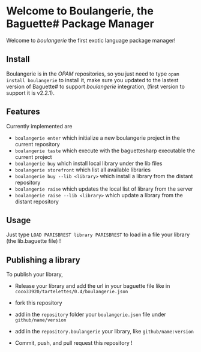 # Welcome to Boulangerie, the Baguette# Package Manager
Welcome to *boulangerie* the first exotic language package manager!

## Install
Boulangerie is in the *OPAM* repositories, so you just need to type `opam install boulangerie` to install it, make sure you updated to the 
lastest version of Baguette# to support *boulangerie* integration, (first version to support it is v2.2.1).

## Features
Currently implemented are
* `boulangerie enter` which initialize a new boulangerie project in the current repository
* `boulangerie taste` which execute with the baguettesharp executable the current project
* `boulangerie buy` which install local library under the lib files
* `boulangerie storefront` which list all available libraries
* `boulangerie buy --lib <library>` which install a library from the distant repository 
* `boulangerie raise` which updates the local list of library from the server
* `boulangerie raise --lib <library>` which update a library from the distant repository

## Usage
Just type `LOAD PARISBREST library PARISBREST` to load in a file your library (the lib.baguette file) !

## Publishing a library
To publish your library, 

* Release your library and add the url in your baguette file like in `coco33920/tartelettes/0.4/boulangerie.json`

* fork this repository 

* add in the `repository` folder your `boulangerie.json` file under `github/name/version`

* add in the `repository.boulangerie` your library, like `github/name:version`

* Commit, push, and pull request this repository !

